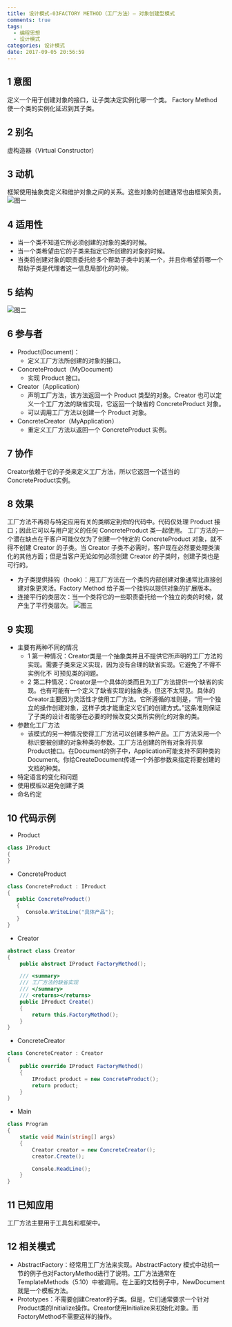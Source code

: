 ```yaml
---
title: 设计模式-03FACTORY METHOD（工厂方法）— 对象创建型模式
comments: true
tags:
  - 编程思想
  - 设计模式
categories: 设计模式
date: 2017-09-05 20:56:59
---
```

## 1 意图

定义一个用于创建对象的接口，让子类决定实例化哪一个类。 Factory Method 使一个类的实例化延迟到其子类。

## 2 别名

虚构造器（Virtual Constructor）

## 3 动机

框架使用抽象类定义和维护对象之间的关系。这些对象的创建通常也由框架负责。
![图一](/images/posts/工厂方法1.jpg)

<!--more-->

## 4 适用性

- 当一个类不知道它所必须创建的对象的类的时候。
- 当一个类希望由它的子类来指定它所创建的对象的时候。
- 当类将创建对象的职责委托给多个帮助子类中的某一个，并且你希望将哪一个帮助子类是代理者这一信息局部化的时候。

## 5 结构

![图二](/images/posts/工厂方法2.jpg)

## 6 参与者

- Product(Document)：
  - 定义工厂方法所创建的对象的接口。
- ConcreteProduct（MyDocument）
  - 实现 Product 接口。
- Creator（Application）
  - 声明工厂方法，该方法返回一个 Product 类型的对象。Creator 也可以定义一个工厂方法的缺省实现，它返回一个缺省的 ConcreteProduct 对象。
  - 可以调用工厂方法以创建一个 Product 对象。
- ConcreteCreator（MyApplication）
  - 重定义工厂方法以返回一个 ConcreteProduct 实例。

## 7 协作

Creator依赖于它的子类来定义工厂方法，所以它返回一个适当的ConcreteProduct实例。

## 8 效果

工厂方法不再将与特定应用有关的类绑定到你的代码中。代码仅处理 Product 接口；因此它可以与用户定义的任何 ConcreteProduct 类一起使用。
工厂方法的一个潜在缺点在于客户可能仅仅为了创建一个特定的 ConcreteProduct 对象，就不得不创建 Creator 的子类。当 Creator 子类不必需时，客户现在必然要处理类演化的其他方面；但是当客户无论如何必须创建 Creator 的子类时，创建子类也是可行的。

- 为子类提供挂钩（hook）：用工厂方法在一个类的内部创建对象通常比直接创建对象更灵活。Factory Method 给子类一个挂钩以提供对象的扩展版本。
- 连接平行的类层次：当一个类将它的一些职责委托给一个独立的类的时候，就产生了平行类层次。
![图三](/images/posts/工厂方法3.jpg)

## 9 实现

- 主要有两种不同的情况
  - 1 第一种情况：Creator类是一个抽象类并且不提供它所声明的工厂方法的实现。需要子类来定义实现，因为没有合理的缺省实现。它避免了不得不实例化不
可预见类的问题。
  - 2 第二种情况：Creator是一个具体的类而且为工厂方法提供一个缺省的实现。也有可能有一个定义了缺省实现的抽象类，但这不太常见。具体的Creator主要因为灵活性才使用工厂方法。它所遵循的准则是，“用一个独立的操作创建对象，这样子类才能重定义它们的创建方式。”这条准则保证了子类的设计者能够在必要的时候改变父类所实例化的对象的类。
- 参数化工厂方法
  - 该模式的另一种情况使得工厂方法可以创建多种产品。工厂方法采用一个标识要被创建的对象种类的参数。工厂方法创建的所有对象将共享Product接口。在Document的例子中，Application可能支持不同种类的Document。你给CreateDocument传递一个外部参数来指定将要创建的文档的种类。
- 特定语言的变化和问题
- 使用模板以避免创建子类
- 命名约定

## 10 代码示例

- Product
```C#
class IProduct
{
}
```
- ConcreteProduct
```C#
class ConcreteProduct : IProduct
{
   public ConcreteProduct()
   {
      Console.WriteLine("具体产品");
   }
}
```
- Creator
```C#
abstract class Creator
{
    public abstract IProduct FactoryMethod();

    /// <summary>
    /// 工厂方法的缺省实现
    /// </summary>
    /// <returns></returns>
    public IProduct Create()
    {
        return this.FactoryMethod();
    }
}
```
- ConcreteCreator
```C#
class ConcreteCreator : Creator
{
    public override IProduct FactoryMethod()
    {
        IProduct product = new ConcreteProduct();
        return product;
    }
}
```
- Main
```C#
class Program
{
    static void Main(string[] args)
    {
        Creator creator = new ConcreteCreator();
        creator.Create();

        Console.ReadLine();
    }
}
```

## 11 已知应用

工厂方法主要用于工具包和框架中。

## 12 相关模式

- AbstractFactory：经常用工厂方法来实现。AbstractFactory 模式中动机一节的例子也对FactoryMethod进行了说明。工厂方法通常在TemplateMethods（5.10）中被调用。在上面的文档例子中，NewDocument就是一个模板方法。
- Prototypes：不需要创建Creator的子类。但是，它们通常要求一个针对Product类的Initialize操作。Creator使用Initialize来初始化对象。而FactoryMethod不需要这样的操作。